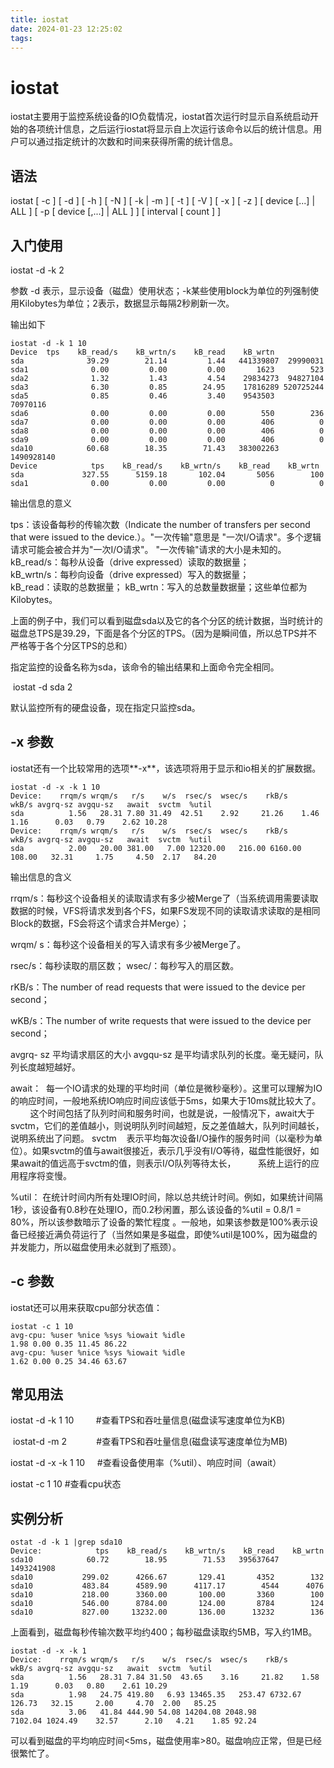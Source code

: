 ```yaml
---
title: iostat
date: 2024-01-23 12:25:02
tags:
---
```

# iostat
iostat主要用于监控系统设备的IO负载情况，iostat首次运行时显示自系统启动开始的各项统计信息，之后运行iostat将显示自上次运行该命令以后的统计信息。用户可以通过指定统计的次数和时间来获得所需的统计信息。

**语法**
------

iostat \[ -c \] \[ -d \] \[ -h \] \[ -N \] \[ -k | -m \] \[ -t \] \[ -V \] \[ -x \] \[ -z \] \[ device \[...\] | ALL \] \[ -p \[ device \[,...\] | ALL \] \] \[ interval \[ count \] \]

**入门使用**
--------

iostat -d -k 2

参数 -d 表示，显示设备（磁盘）使用状态；-k某些使用block为单位的列强制使用Kilobytes为单位；2表示，数据显示每隔2秒刷新一次。

输出如下

```text-plain
iostat -d -k 1 10 
Device  tps    kB_read/s    kB_wrtn/s    kB_read    kB_wrtn 
sda              39.29        21.14         1.44   441339807  29990031 
sda1              0.00         0.00         0.00       1623        523 
sda2              1.32         1.43         4.54    29834273  94827104 
sda3              6.30         0.85        24.95    17816289 520725244 
sda5              0.85         0.46         3.40    9543503    70970116 
sda6              0.00         0.00         0.00        550        236 
sda7              0.00         0.00         0.00        406          0 
sda8              0.00         0.00         0.00        406          0 
sda9              0.00         0.00         0.00        406          0 
sda10            60.68        18.35        71.43   383002263 1490928140 
Device            tps    kB_read/s    kB_wrtn/s    kB_read    kB_wrtn 
sda             327.55      5159.18       102.04       5056        100 
sda1              0.00         0.00         0.00          0          0
```

输出信息的意义

tps：该设备每秒的传输次数（Indicate the number of transfers per second that were issued to the device.）。"一次传输"意思是 "一次I/O请求"。多个逻辑请求可能会被合并为"一次I/O请求"。 "一次传输"请求的大小是未知的。 kB\_read/s：每秒从设备（drive expressed）读取的数据量；   
kB\_wrtn/s：每秒向设备（drive expressed）写入的数据量；   
kB\_read：读取的总数据量； kB\_wrtn：写入的总数量数据量；这些单位都为Kilobytes。

上面的例子中，我们可以看到磁盘sda以及它的各个分区的统计数据，当时统计的磁盘总TPS是39.29，下面是各个分区的TPS。（因为是瞬间值，所以总TPS并不严格等于各个分区TPS的总和）

指定监控的设备名称为sda，该命令的输出结果和上面命令完全相同。

 iostat -d sda 2

默认监控所有的硬盘设备，现在指定只监控sda。 

**\-x 参数**
----------

iostat还有一个比较常用的选项\*\*-x\*\*，该选项将用于显示和io相关的扩展数据。

```text-plain
iostat -d -x -k 1 10 
Device:    rrqm/s wrqm/s   r/s    w/s  rsec/s  wsec/s    rkB/s    wkB/s avgrq-sz avgqu-sz   await  svctm  %util 
sda          1.56   28.31 7.80 31.49  42.51    2.92     21.26    1.46     1.16      0.03   0.79    2.62 10.28 
Device:    rrqm/s wrqm/s   r/s    w/s  rsec/s  wsec/s    rkB/s    wkB/s avgrq-sz avgqu-sz   await  svctm  %util 
sda          2.00   20.00 381.00   7.00 12320.00   216.00 6160.00    108.00   32.31     1.75     4.50  2.17   84.20
```

输出信息的含义

rrqm/s：每秒这个设备相关的读取请求有多少被Merge了（当系统调用需要读取数据的时候，VFS将请求发到各个FS，如果FS发现不同的读取请求读取的是相同Block的数据，FS会将这个请求合并Merge）；

wrqm/ s：每秒这个设备相关的写入请求有多少被Merge了。

rsec/s：每秒读取的扇区数； wsec/：每秒写入的扇区数。 

rKB/s：The number of read requests that were issued to the device per second； 

wKB/s：The number of write requests that were issued to the device per second； 

avgrq- sz 平均请求扇区的大小 avgqu-sz 是平均请求队列的长度。毫无疑问，队列长度越短越好。     

await：  每一个IO请求的处理的平均时间（单位是微秒毫秒）。这里可以理解为IO的响应时间，一般地系统IO响应时间应该低于5ms，如果大于10ms就比较大了。         这个时间包括了队列时间和服务时间，也就是说，一般情况下，await大于svctm，它们的差值越小，则说明队列时间越短，反之差值越大，队列时间越长，说明系统出了问题。 svctm    表示平均每次设备I/O操作的服务时间（以毫秒为单位）。如果svctm的值与await很接近，表示几乎没有I/O等待，磁盘性能很好，如果await的值远高于svctm的值，则表示I/O队列等待太长，         系统上运行的应用程序将变慢。 

%util： 在统计时间内所有处理IO时间，除以总共统计时间。例如，如果统计间隔1秒，该设备有0.8秒在处理IO，而0.2秒闲置，那么该设备的%util = 0.8/1 = 80%，所以该参数暗示了设备的繁忙程度 。一般地，如果该参数是100%表示设备已经接近满负荷运行了（当然如果是多磁盘，即使%util是100%，因为磁盘的并发能力，所以磁盘使用未必就到了瓶颈）。

**\-c 参数**
----------

iostat还可以用来获取cpu部分状态值：

```text-plain
iostat -c 1 10 
avg-cpu: %user %nice %sys %iowait %idle 
1.98 0.00 0.35 11.45 86.22 
avg-cpu: %user %nice %sys %iowait %idle 
1.62 0.00 0.25 34.46 63.67
```

**常见用法**
--------

iostat -d -k 1 10         #查看TPS和吞吐量信息(磁盘读写速度单位为KB)

 iostat-d -m 2            #查看TPS和吞吐量信息(磁盘读写速度单位为MB) 

iostat -d -x -k 1 10     #查看设备使用率（%util）、响应时间（await） 

iostat -c 1 10 #查看cpu状态

**实例分析**
--------

```text-plain
ostat -d -k 1 |grep sda10 
Device:            tps    kB_read/s    kB_wrtn/s    kB_read    kB_wrtn 
sda10            60.72        18.95        71.53   395637647 1493241908 
sda10           299.02      4266.67       129.41       4352        132 
sda10           483.84      4589.90      4117.17        4544      4076 
sda10           218.00      3360.00       100.00       3360        100 
sda10           546.00      8784.00       124.00       8784        124 
sda10           827.00     13232.00       136.00      13232        136
```

上面看到，磁盘每秒传输次数平均约400；每秒磁盘读取约5MB，写入约1MB。

```text-plain
iostat -d -x -k 1 
Device:    rrqm/s wrqm/s   r/s    w/s  rsec/s  wsec/s    rkB/s    wkB/s avgrq-sz avgqu-sz   await  svctm  %util 
sda          1.56   28.31 7.84 31.50  43.65    3.16     21.82    1.58     1.19      0.03   0.80    2.61 10.29 
sda          1.98   24.75 419.80   6.93 13465.35   253.47 6732.67    126.73   32.15     2.00     4.70  2.00   85.25 
sda          3.06   41.84 444.90 54.08 14204.08 2048.98   7102.04 1024.49    32.57      2.10   4.21    1.85 92.24
```

可以看到磁盘的平均响应时间<5ms，磁盘使用率>80。磁盘响应正常，但是已经很繁忙了。